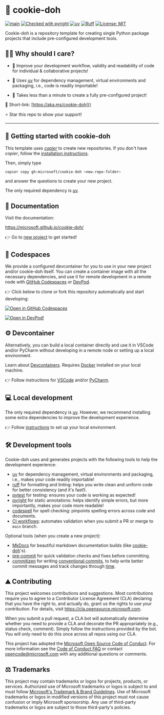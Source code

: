 # :cookie: cookie-doh

[![main](https://github.com/microsoft/cookie-doh/actions/workflows/main.yml/badge.svg)](https://github.com/microsoft/cookie-doh/actions/workflows/main.yml)
[![Checked with pyright](https://microsoft.github.io/pyright/img/pyright_badge.svg)](https://microsoft.github.io/pyright/)
[![uv](https://img.shields.io/endpoint?url=https://raw.githubusercontent.com/astral-sh/uv/main/assets/badge/v0.json)](https://github.com/astral-sh/uv)
[![Ruff](https://img.shields.io/endpoint?url=https://raw.githubusercontent.com/astral-sh/ruff/main/assets/badge/v2.json)](https://github.com/astral-sh/ruff)
[![License: MIT](https://img.shields.io/badge/License-MIT-yellow.svg)](https://opensource.org/licenses/MIT)

Cookie-doh is a repository template for creating single Python package projects that include pre-configured development tools.

## :woman_shrugging: Why should I care?

* :seedling: Improve your development workflow, validity and readability of code for individual & collaborative projects!

* :scroll: Uses [uv](https://docs.astral.sh/uv) for dependency management, virtual environments and packaging, i.e., code is readily importable!

* :tropical_drink: Takes less than a minute to create a fully pre-configured project!

:link: Short-link: [https://aka.ms/cookie-doh]()

:star: Star this repo to show your support!

-----------------------------------------------------------------

## :rocket: Getting started with cookie-doh

This template uses [_copier_](https://github.com/copier-org/copier) to create new repositories.
If you don't have _copier_, follow the [installation instructions](https://copier.readthedocs.io/en/stable/#installation).

Then, simply type

```bash
copier copy gh:microsoft/cookie-doh <new-repo-folder>
```

and answer the questions to create your new project.

The only required dependency is [uv](https://docs.astral.sh/uv/getting-started/installation/).

## :notebook_with_decorative_cover: Documentation

Visit the documentation:

<https://microsoft.github.io/cookie-doh/>

:point_right: Go to [new project](https://microsoft.github.io/cookie-doh/getting_started/) to get started!

## :space_invader: Codespaces

We provide a configured devcontainer for you to use in your new project and/or cookie-doh itself.
You can create a container image with all the necessary dependencies,
and use it for remote development in a remote node with [GitHub Codespaces](https://docs.github.com/en/codespaces)
or [DevPod](https://devpod.sh/).

:point_right: Click below to clone or fork this repository automatically and start developing:

[![Open in GitHub Codespaces](https://github.com/codespaces/badge.svg)](https://codespaces.new/microsoft/cookie-doh)

[![Open in DevPod!](https://devpod.sh/assets/open-in-devpod.svg)](https://devpod.sh/open#https://github.com/microsoft/cookie-doh)

## :gear: Devcontainer

Alternatively, you can build a local container directly and use it in VSCode and/or
PyCharm without developing in a remote node or setting up a local environment.

Learn about [Devcontainers](https://containers.dev).
Requires [Docker](https://www.docker.com/get-started/) installed on your local machine.

:point_right: Follow instructions for [VSCode](https://code.visualstudio.com/docs/devcontainers/tutorial)
and/or [PyCharm](https://www.jetbrains.com/help/pycharm/connect-to-devcontainer.html).

## :computer: Local development

The only required dependency is [uv](https://docs.astral.sh/uv/getting-started/installation/).
However, we recommend installing some extra dependencies to improve the development experience.

:point_right: Follow [instructions](https://microsoft.github.io/cookie-doh/dev_setup)
to set up your local environment.

## :hammer_and_wrench: Development tools

Cookie-doh uses and generates projects with the following tools to help the development experience:

* [uv](https://docs.astral.sh/uv/) for dependency management, virtual environments and
packaging, i.e., makes your code readily importable!
* [ruff](https://docs.astral.sh/ruff/) for formatting and linting: helps you write clean and uniform code for better consistency (and it's fast!).
* [pytest](https://docs.pytest.org/en/stable/) for testing: ensures your code is working as expected!
* [pyright](https://github.com/microsoft/pyright) for static annotations: helps identify simple errors, but more importantly,
makes your code more readable!
* [codespell](https://github.com/codespell-project/codespell) for spell checking: pinpoints spelling errors across code and documents.
* [CI workflows](https://en.wikipedia.org/wiki/Continuous_integration): automates validation when you submit a PR or merge to `main` branch.

Optional tools (when you create a new project):

* [MkDocs](https://squidfunk.github.io/mkdocs-material/) for beautiful markdown documentation builds (like [cookie-doh](https:microsoft.github.io/cookie-doh)'s).
* [pre-commit](https://pre-commit.com/) for quick validation checks and fixes before committing.
* [commitizen](https://commitizen-tools.github.io/commitizen/)
for writing [conventional commits](https://www.conventionalcommits.org/), to help write better commit messages
and track changes through [time](https://github.com/microsoft/cookie-doh/blob/main/CHANGELOG.md).

## :mountain: Contributing

This project welcomes contributions and suggestions. Most contributions require you to agree to a
Contributor License Agreement (CLA) declaring that you have the right to, and actually do, grant us
the rights to use your contribution. For details, visit <https://cla.opensource.microsoft.com>.

When you submit a pull request, a CLA bot will automatically determine whether you need to provide
a CLA and decorate the PR appropriately (e.g., status check, comment). Simply follow the instructions
provided by the bot. You will only need to do this once across all repos using our CLA.

This project has adopted the [Microsoft Open Source Code of Conduct](https://opensource.microsoft.com/codeofconduct/).
For more information see the [Code of Conduct FAQ](https://opensource.microsoft.com/codeofconduct/faq/) or
contact [opencode@microsoft.com](mailto:opencode@microsoft.com) with any additional questions or comments.

## :balance_scale: Trademarks

This project may contain trademarks or logos for projects, products, or services. Authorized use of Microsoft
trademarks or logos is subject to and must follow
[Microsoft's Trademark & Brand Guidelines](https://www.microsoft.com/en-us/legal/intellectualproperty/trademarks/usage/general).
Use of Microsoft trademarks or logos in modified versions of this project must not cause confusion or imply Microsoft sponsorship.
Any use of third-party trademarks or logos are subject to those third-party's policies.
